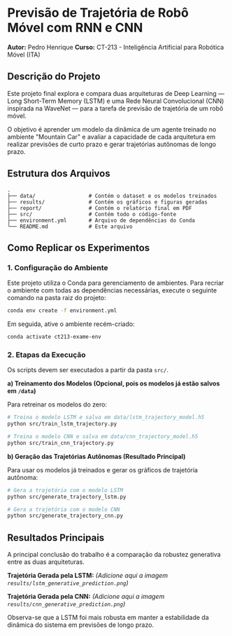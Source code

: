 # Previsão de Trajetória de Robô Móvel com RNN e CNN

**Autor:** Pedro Henrique
**Curso:** CT-213 - Inteligência Artificial para Robótica Móvel (ITA)

## Descrição do Projeto

Este projeto final explora e compara duas arquiteturas de Deep Learning — Long Short-Term Memory (LSTM) e uma Rede Neural Convolucional (CNN) inspirada na WaveNet — para a tarefa de previsão de trajetória de um robô móvel.

O objetivo é aprender um modelo da dinâmica de um agente treinado no ambiente "Mountain Car" e avaliar a capacidade de cada arquitetura em realizar previsões de curto prazo e gerar trajetórias autônomas de longo prazo.

## Estrutura dos Arquivos

```
.
├── data/                 # Contém o dataset e os modelos treinados
├── results/              # Contém os gráficos e figuras geradas
├── report/               # Contém o relatório final em PDF
├── src/                  # Contém todo o código-fonte
├── environment.yml       # Arquivo de dependências do Conda
└── README.md             # Este arquivo
```

## Como Replicar os Experimentos

### 1. Configuração do Ambiente

Este projeto utiliza o Conda para gerenciamento de ambientes. Para recriar o ambiente com todas as dependências necessárias, execute o seguinte comando na pasta raiz do projeto:

```bash
conda env create -f environment.yml
```

Em seguida, ative o ambiente recém-criado:

```bash
conda activate ct213-exame-env
```

### 2. Etapas da Execução

Os scripts devem ser executados a partir da pasta `src/`.

**a) Treinamento dos Modelos (Opcional, pois os modelos já estão salvos em `/data`)**

Para retreinar os modelos do zero:
```bash
# Treina o modelo LSTM e salva em data/lstm_trajectory_model.h5
python src/train_lstm_trajectory.py

# Treina o modelo CNN e salva em data/cnn_trajectory_model.h5
python src/train_cnn_trajectory.py
```

**b) Geração das Trajetórias Autônomas (Resultado Principal)**

Para usar os modelos já treinados e gerar os gráficos de trajetória autônoma:
```bash
# Gera a trajetória com o modelo LSTM
python src/generate_trajectory_lstm.py

# Gera a trajetória com o modelo CNN
python src/generate_trajectory_cnn.py
```

## Resultados Principais

A principal conclusão do trabalho é a comparação da robustez generativa entre as duas arquiteturas.

**Trajetória Gerada pela LSTM:**
*(Adicione aqui a imagem `results/lstm_generative_prediction.png`)*

**Trajetória Gerada pela CNN:**
*(Adicione aqui a imagem `results/cnn_generative_prediction.png`)*

Observa-se que a LSTM foi mais robusta em manter a estabilidade da dinâmica do sistema em previsões de longo prazo.